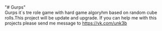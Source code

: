 "# Gurps" \
Gurps it`s tre role game with hard game algoryhm based on random cube rolls.This project will be update and upgrade.
If you can help me with this projects please send me message to https://vk.com/unk3b

